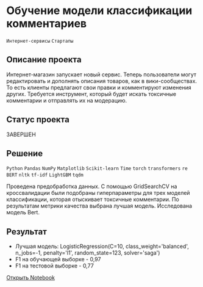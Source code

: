 # Обучение модели классификации комментариев

`Интернет-сервисы` `Стартапы`

## Описание проекта

Интернет-магазин запускает новый сервис. Теперь пользователи могут редактировать и дополнять описания товаров, как в вики-сообществах. То есть клиенты предлагают свои правки и комментируют изменения других. Требуется инструмент, который будет искать токсичные комментарии и отправлять их на модерацию.

## Статус проекта

ЗАВЕРШЕН

## Решение

`Python` `Pandas` `NumPy` `Matplotlib` `Scikit-learn` `Time` `torch` `transformers` `re` `BERT` `nltk` `tf-idf` `LightGBM` `tqdm`

Проведена предобработка данных. С помощью GridSearchCV на кроссвалидации были подобраны гиперпараметры для трех моделей классификации, которая отыскивает токсичные комментарии. По результатам метрики качества выбрана лучшая модель. Исследована модель Bert.

## Результат

- Лучшая модель: LogisticRegression(C=10, class_weight='balanced', n_jobs=-1, penalty='l1', random_state=123, solver='saga')
- F1 на обучающей выборке - 0,97
- F1 на тестовой выборке - 0,77

[Открыть Notebook](https://github.com/Kri5PO/Projects/blob/main/12_Обучение_модели_классификации_комментариев/text.ipynb)


```python

```
